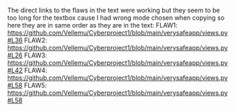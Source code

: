 The direct links to the flaws in the text were working but they seem to be too long for the textbox cause  I had wrong mode chosen when copying so here they are in same order as they are in the text:
FLAW1: https://github.com/Vellemu/Cyberproject1/blob/main/verysafeapp/views.py#L36
FLAW2: https://github.com/Vellemu/Cyberproject1/blob/main/verysafeapp/views.py#L26
FLAW3: https://github.com/Vellemu/Cyberproject1/blob/main/verysafeapp/views.py#L42
FLAW4: https://github.com/Vellemu/Cyberproject1/blob/main/verysafeapp/views.py#L58
FLAW5: https://github.com/Vellemu/Cyberproject1/blob/main/verysafeapp/views.py#L58
